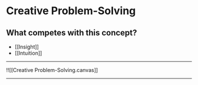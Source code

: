 # Creative Problem-Solving
## What competes with this concept?
- [[Insight]]
- [[Intuition]]
---
!![[Creative Problem-Solving.canvas]]

---